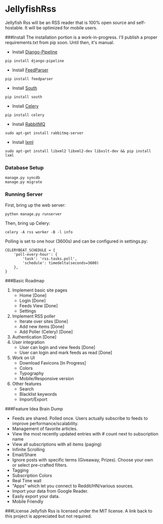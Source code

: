 JellyfishRss
============

Jellyfish Rss will be an RSS reader that is 100% open source and self-hostable. It will be optimized for mobile users.

###Install
The installation portion is a work-in-progress. I'll publish a proper requirements.txt from pip soon. Until then, it's manual.

- Install [Django-Pipeline](https://github.com/cyberdelia/django-pipeline)
```
pip install django-pipeline
```

- Install [FeedParser](https://pypi.python.org/pypi/feedparser)
``` 
pip install feedparser
```

- Install [South](http://south.readthedocs.org/en/latest/installation.html)
```
pip install south
```

- Install [Celery](http://www.celeryproject.org/install/)
``` 
pip install celery
```

- Install [RabbitMQ](http://www.rabbitmq.com/) 
```
sudo apt-get install rabbitmq-server
```
- Install [lxml](http://lxml.de/3.0/installation.html) 
```
sudo apt-get install libxml2 libxml2-dev libxslt-dev && pip install lxml
```

### Database Setup
```
manage.py syncdb
manage.py migrate
```

### Running Server
First, bring up the web server:
```
python manage.py runserver
```

Then, bring up Celery:

```
celery -A rss worker -B -l info
```

Polling is set to one hour (3600s) and can be configured in settings.py:
```
CELERYBEAT_SCHEDULE = {
    'poll-every-hour': {
        'task': 'rss.tasks.poll',
        'schedule': timedelta(seconds=3600)
    },
}
```

###Basic Roadmap
1. Implement basic site pages
	- Home [Done]
	- Login [Done]
	- Feeds View [Done]
	- Settings
2. Implement RSS poller
	- Iterate over sites [Done]
	- Add new items [Done]
	- Add Poller (Celery) [Done]
3. Authentication [Done]
4. User integration
	- User can login and view feeds [Done]
	- User can login and mark feeds as read [Done]
5. Work on UI
	- Download Favicons [In Progress]
	- Colors
	- Typography
	- Mobile/Responsive version
6. Other features
	- Search
	- Blacklist keywords
	- Import/Export

###Feature Idea Brain Dump
+ Feeds are shared. Polled once. Users actually subscribe to feeds to improve performance/scalability.
+ Management of favorite articles.
+ View the most recently updated entries with # count next to subscription name
+ View all subscriptions with all items (paging)
+ Infinite Scrolling
+ Email/Share
+ Ignore posts with specific terms (Giveaway, Prizes). Choose your own or select pre-crafted filters.
+ Tagging
+ Subscription Colors
+ Real Time wall
+ "Apps" which let you connect to Reddit/HN/various sources. 
+ Import your data from Google Reader.
+ Easily export your data.
+ Mobile Friendly 

###License
Jellyfish Rss is licensed under the MIT license. A link back to this project is appreciated but not required.